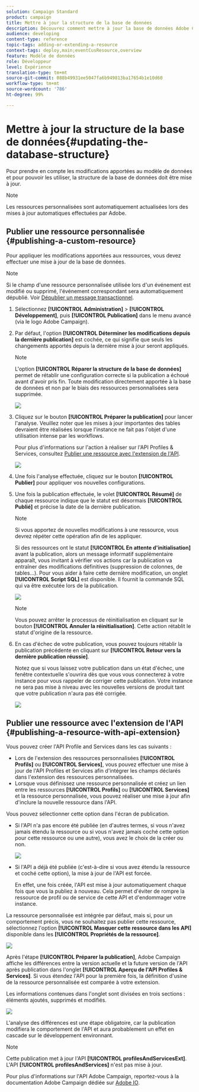```yaml
---
solution: Campaign Standard
product: campaign
title: Mettre à jour la structure de la base de données
description: Découvrez comment mettre à jour la base de données Adobe Campaign.
audience: developing
content-type: reference
topic-tags: adding-or-extending-a-resource
context-tags: deploy,main;eventCusResource,overview
feature: Modèle de données
role: Développeur
level: Expérience
translation-type: tm+mt
source-git-commit: 088b49931ee5047fa6b949813ba17654b1e10d60
workflow-type: tm+mt
source-wordcount: '786'
ht-degree: 99%

---
```



# Mettre à jour la structure de la base de données{#updating-the-database-structure}

Pour prendre en compte les modifications apportées au modèle de données et pour pouvoir les utiliser, la structure de la base de données doit être mise à jour.

>[!NOTE]
>
>Les ressources personnalisées sont automatiquement actualisées lors des mises à jour automatiques effectuées par Adobe.

## Publier une ressource personnalisée   {#publishing-a-custom-resource}

Pour appliquer les modifications apportées aux ressources, vous devez effectuer une mise à jour de la base de données.

>[!NOTE]
>
>Si le champ d&#39;une ressource personnalisée utilisée lors d&#39;un événement est modifié ou supprimé, l&#39;événement correspondant sera automatiquement dépublié. Voir [Dépublier un message transactionnel](../../channels/using/publishing-transactional-event.md#unpublishing-an-event).

1. Sélectionnez **[!UICONTROL Administration]** > **[!UICONTROL Développement]**, puis **[!UICONTROL Publication]** dans le menu avancé (via le logo Adobe Campaign).
1. Par défaut, l&#39;option **[!UICONTROL Déterminer les modifications depuis la dernière publication]** est cochée, ce qui signifie que seuls les changements apportés depuis la dernière mise à jour seront appliqués.

   >[!NOTE]
   >
   >L&#39;option **[!UICONTROL Réparer la structure de la base de données]** permet de rétablir une configuration correcte si la publication a échoué avant d&#39;avoir pris fin. Toute modification directement apportée à la base de données et non par le biais des ressources personnalisées sera supprimée.

   ![](assets/schema_extension_12.png)

1. Cliquez sur le bouton **[!UICONTROL Préparer la publication]** pour lancer l&#39;analyse. Veuillez noter que les mises à jour importantes des tables devraient être réalisées lorsque l&#39;instance ne fait pas l&#39;objet d&#39;une utilisation intense par les workflows.

   Pour plus d&#39;informations sur l&#39;action à réaliser sur l&#39;API Profiles &amp; Services, consultez [Publier une ressource avec l&#39;extension de l&#39;API](#publishing-a-resource-with-api-extension).

   ![](assets/schema_extension_13.png)

1. Une fois l&#39;analyse effectuée, cliquez sur le bouton **[!UICONTROL Publier]** pour appliquer vos nouvelles configurations.
1. Une fois la publication effectuée, le volet **[!UICONTROL Résumé]** de chaque ressource indique que le statut est désormais **[!UICONTROL Publié]** et précise la date de la dernière publication.

   >[!NOTE]
   >
   >Si vous apportez de nouvelles modifications à une ressource, vous devrez répéter cette opération afin de les appliquer.

   Si des ressources ont le statut **[!UICONTROL En attente d&#39;initialisation]** avant la publication, alors un message informatif supplémentaire apparaît, vous invitant à vérifier vos actions car la publication va entraîner des modifications définitives (suppression de colonnes, de tables...). Pour vous aider à faire cette dernière modification, un onglet **[!UICONTROL Script SQL]** est disponible. Il fournit la commande SQL qui va être exécutée lors de la publication.

   ![](assets/schema_extension_scriptsql.png)

   >[!NOTE]
   >
   >Vous pouvez arrêter le processus de réinitialisation en cliquant sur le bouton **[!UICONTROL Annuler la réinitialisation]**. Cette action rétablit le statut d&#39;origine de la ressource.

1. En cas d&#39;échec de votre publication, vous pouvez toujours rétablir la publication précédente en cliquant sur **[!UICONTROL Retour vers la dernière publication réussie]**.

   Notez que si vous laissez votre publication dans un état d&#39;échec, une fenêtre contextuelle s&#39;ouvrira dès que vous vous connecterez à votre instance pour vous rappeler de corriger cette publication. Votre instance ne sera pas mise à niveau avec les nouvelles versions de produit tant que votre publication n&#39;aura pas été corrigée.

   ![](assets/schema_extension_31.png)

## Publier une ressource avec l&#39;extension de l&#39;API    {#publishing-a-resource-with-api-extension}

Vous pouvez créer l&#39;API Profile and Services dans les cas suivants :

* Lors de l&#39;extension des ressources personnalisées **[!UICONTROL Profils]** ou **[!UICONTROL Services]**, vous pouvez effectuer une mise à jour de l&#39;API Profiles et Services afin d&#39;intégrer les champs déclarés dans l&#39;extension des ressources personnalisées.
* Lorsque vous définissez une ressource personnalisée et créez un lien entre les ressources **[!UICONTROL Profils]** ou **[!UICONTROL Services]** et la ressource personnalisée, vous pouvez réaliser une mise à jour afin d&#39;inclure la nouvelle ressource dans l&#39;API.

Vous pouvez sélectionner cette option dans l&#39;écran de publication.

* Si l&#39;API n&#39;a pas encore été publiée (en d&#39;autres termes, si vous n&#39;avez jamais étendu la ressource ou si vous n&#39;avez jamais coché cette option pour cette ressource ou une autre), vous avez le choix de la créer ou non.

   ![](assets/create-profile-and-services-api.png)

* Si l&#39;API a déjà été publiée (c&#39;est-à-dire si vous avez étendu la ressource et coché cette option), la mise à jour de l&#39;API est forcée.

   En effet, une fois créée, l&#39;API est mise à jour automatiquement chaque fois que vous la publiez à nouveau. Cela permet d&#39;éviter de rompre la ressource de profil ou de service de cette API et d&#39;endommager votre instance.

La ressource personnalisée est intégrée par défaut, mais si, pour un comportement précis, vous ne souhaitez pas publier cette ressource, sélectionnez l&#39;option **[!UICONTROL Masquer cette ressource dans les API]** disponible dans les **[!UICONTROL Propriétés de la ressource]**.

![](assets/removefromextoption.png)

Après l&#39;étape **[!UICONTROL Préparer la publication]**, Adobe Campaign affiche les différences entre la version actuelle et la future version de l&#39;API après publication dans l&#39;onglet **[!UICONTROL Aperçu de l&#39;API Profiles &amp; Services]**. Si vous étendez l&#39;API pour la première fois, la définition d&#39;usine de la ressource personnalisée est comparée à votre extension.

Les informations contenues dans l&#39;onglet sont divisées en trois sections : éléments ajoutés, supprimés et modifiés.

![](assets/extendpandsapi_diff.png)

L&#39;analyse des différences est une étape obligatoire, car la publication modifiera le comportement de l&#39;API et aura probablement un effet en cascade sur le développement environnant.

>[!NOTE]
>
>Cette publication met à jour l&#39;API **[!UICONTROL profilesAndServicesExt]**. L&#39;API **[!UICONTROL profilesAndServices]** n&#39;est pas mise à jour.

Pour plus d&#39;informations sur l&#39;API Adobe Campaign, reportez-vous à la documentation Adobe Campaign dédiée sur [Adobe IO](https://docs.campaign.adobe.com/doc/standard/en/adobeio.html).
